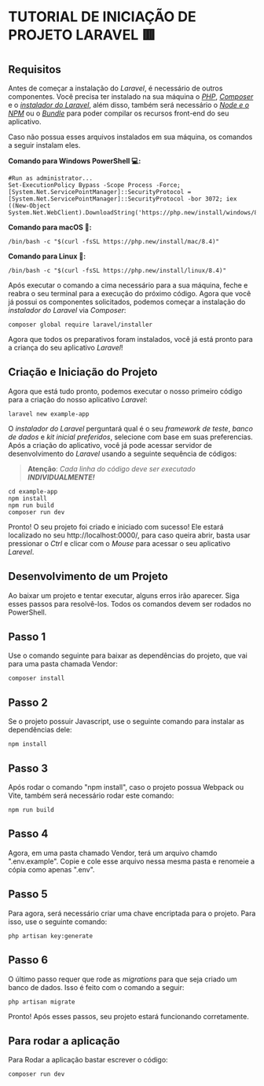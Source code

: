 # TUTORIAL DE INICIAÇÃO DE PROJETO LARAVEL 🟥

## Requisitos
Antes de começar a instalação do *Laravel*, é necessário de outros componentes. Você precisa ter instalado na sua máquina o [*PHP*](https://php.net/), [*Composer*](https://getcomposer.org/) e o [*instalador do Laravel*](https://github.com/laravel/installer), além disso, também será necessário o *[Node e o NPM](https://nodejs.org/)*   ou o [*Bundle*](https://bun.sh/) para poder compilar os recursos front-end do seu aplicativo.

Caso não possua esses arquivos instalados em sua máquina, os comandos a seguir instalam eles.

**Comando para Windows PowerShell 💻:**
    
    #Run as administrator...
    Set-ExecutionPolicy Bypass -Scope Process -Force; [System.Net.ServicePointManager]::SecurityProtocol = [System.Net.ServicePointManager]::SecurityProtocol -bor 3072; iex ((New-Object System.Net.WebClient).DownloadString('https://php.new/install/windows/8.4'))

**Comando para macOS 🍎:**

    /bin/bash -c "$(curl -fsSL https://php.new/install/mac/8.4)"

**Comando para Linux 🐧:**

    /bin/bash -c "$(curl -fsSL https://php.new/install/linux/8.4)"

Após executar o comando a cima necessário para a sua máquina, feche e reabra o seu terminal para a execução do próximo código. Agora que você já possui os componentes solicitados, podemos começar a instalação do *instalador do Laravel* via *Composer*:

    composer global require laravel/installer

Agora que todos os preparativos foram instalados, você já está pronto para a criança do seu aplicativo *Laravel*!

## Criação e Iniciação do Projeto 
Agora que está tudo pronto, podemos executar o nosso primeiro código para a criação do nosso aplicativo *Laravel*:

    laravel new example-app

O *instalador do Laravel* perguntará qual é o seu *framework de teste*, *banco de dados* e *kit inicial preferidos*, selecione com base em suas preferencias. Após a criação do aplicativo, você já pode acessar servidor de desenvolvimento do *Laravel* usando a seguinte sequência de códigos:

> **Atenção**: *Cada linha do código deve ser executado **INDIVIDUALMENTE!***

    cd example-app
    npm install
    npm run build
    composer run dev

 Pronto! O seu projeto foi criado e iniciado com sucesso! Ele estará localizado no seu http://localhost:0000/, para caso queira abrir, basta usar pressionar o *Ctrl* e clicar com o *Mouse* para acessar o seu aplicativo *Larevel*.

## Desenvolvimento de um Projeto
Ao baixar um projeto e tentar executar, alguns erros irão aparecer. Siga esses passos para resolvê-los. Todos os comandos devem ser rodados no PowerShell.

## Passo 1
Use o comando seguinte para baixar as dependências do projeto, que vai para uma pasta chamada Vendor:

    composer install

## Passo 2
Se o projeto possuir Javascript, use o seguinte comando para instalar as dependências dele:

    npm install

## Passo 3
Após rodar o comando "npm install", caso o projeto possua Webpack ou Vite, também será necessário rodar este comando:

    npm run build

## Passo 4
Agora, em uma pasta chamado Vendor, terá um arquivo chamdo ".env.example". Copie e cole esse arquivo nessa mesma pasta e renomeie a cópia como apenas ".env".

## Passo 5
Para agora, será necessário criar uma chave encriptada para o projeto. Para isso, use o seguinte comando:

    php artisan key:generate

## Passo 6
O último passo requer que rode as _migrations_ para que seja criado um banco de dados. Isso é feito com o comando a seguir:

    php artisan migrate

Pronto! Após esses passos, seu projeto estará funcionando corretamente.

## Para rodar a aplicação

Para Rodar a aplicação bastar escrever o código:

    composer run dev

